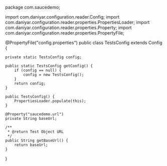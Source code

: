 package com.saucedemo;

import com.daniyar.configuration.reader.Config;
import com.daniyar.configuration.reader.properties.PropertiesLoader;
import com.daniyar.configuration.reader.properties.Property;
import com.daniyar.configuration.reader.properties.PropertyFile;

@PropertyFile("config.properties")
public class TestsConfig extends Config {

    private static TestsConfig config;

    public static TestsConfig getConfig() {
        if (config == null) {
            config = new TestsConfig();
        }
        return config;
    }

    public TestsConfig() {
        PropertiesLoader.populate(this);
    }

    @Property("saucedemo.url")
    private String baseUrl;

    /**
     * @return Test Object URL
     */
    public String getBaseUrl() {
        return baseUrl;
    }
}
